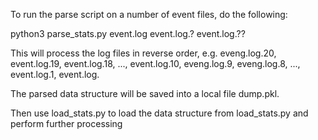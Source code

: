 To run the parse script on a number of event files, do the following:

python3 parse_stats.py event.log event.log.? event.log.??

This will process the log files in reverse order, e.g. eveng.log.20, event.log.19, event.log.18, ..., event.log.10, eveng.log.9, eveng.log.8, ..., event.log.1, event.log.

The parsed data structure will be saved into a local file dump.pkl.

Then use load_stats.py to load the data structure from load_stats.py and perform further processing

